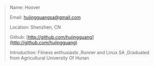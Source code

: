 > Name:  Hoover
>
> Email:  hujingguangsa@gmail.com
>
> Location:  Shenzhen, CN
>
> Github:  [http://github.com/hujingguang](http://github.com/hujingguang)
>
> Introduction:   Fitness enthusiasts ,Runner  and Linux SA ,Graduated from Agricultural University Of Hunan




